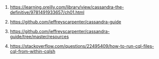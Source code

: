 1) https://learning.oreilly.com/library/view/cassandra-the-definitive/9781491933657/ch01.html

2) https://github.com/jeffreyscarpenter/cassandra-guide

3) https://github.com/jeffreyscarpenter/cassandra-guide/tree/master/resources

4) https://stackoverflow.com/questions/22495409/how-to-run-cql-files-cql-from-within-cqlsh

